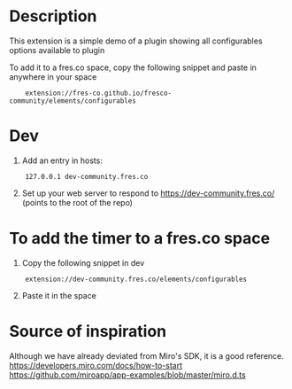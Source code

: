 
# Description

This extension is a simple demo of a plugin showing all configurables options available to plugin

To add it to a fres.co space, copy the following snippet and paste in anywhere in your space

```
    extension://fres-co.github.io/fresco-community/elements/configurables
```

# Dev

1. Add an entry in hosts:

```
    127.0.0.1 dev-community.fres.co
```
2. Set up your web server to respond to https://dev-community.fres.co/ (points to the root of the repo)

# To add the timer to a fres.co space

1. Copy the following snippet
in dev
```
    extension://dev-community.fres.co/elements/configurables
```

2. Paste it in the space

# Source of inspiration

Although we have already deviated from Miro's SDK, it is a good reference.
https://developers.miro.com/docs/how-to-start
https://github.com/miroapp/app-examples/blob/master/miro.d.ts

    